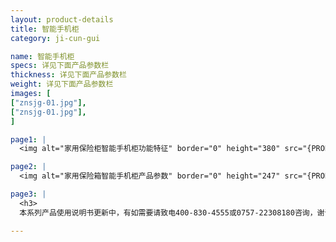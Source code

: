 ```yaml
---
layout: product-details
title: 智能手机柜
category: ji-cun-gui

name: 智能手机柜
specs: 详见下面产品参数栏
thickness: 详见下面产品参数栏
weight: 详见下面产品参数栏
images: [
["znsjg-01.jpg"],
["znsjg-01.jpg"],
]

page1: |
  <img alt="家用保险柜智能手机柜功能特征" border="0" height="380" src="{PRODUCT_IMAGES}znsjg-gn.jpg" width="538" />

page2: |
  <img alt="家用保险箱智能手机柜产品参数" border="0" height="247" src="{PRODUCT_IMAGES}znsjg-cpcs.jpg" width="538" />

page3: |
  <h3>
  本系列产品使用说明书更新中，有如需要请致电400-830-4555或0757-22308180咨询，谢谢！</h3>

---
```

